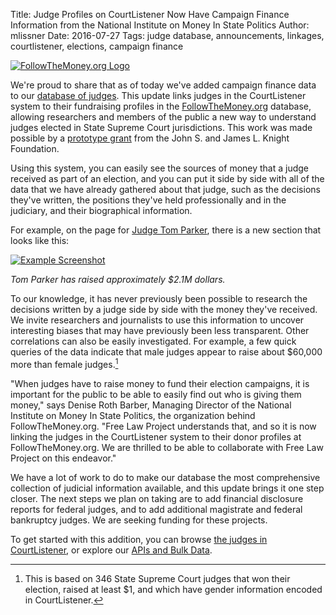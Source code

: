 Title: Judge Profiles on CourtListener Now Have Campaign Finance Information from the National Institute on Money In State Politics
Author: mlissner
Date: 2016-07-27
Tags: judge database, announcements, linkages, courtlistener, elections, campaign finance

<div class="left-image">
    <a href="https://followthemoney.org">
        <img src="{filename}/images/ftm-logo.png"
             alt="FollowTheMoney.org Logo"
             class="img-responsive">
    </a>
</div>

We're proud to share that as of today we've added campaign finance data to our [database of judges][jdb]. This update links judges in the CourtListener system to their fundraising profiles in the [FollowTheMoney.org][ftm] database, allowing researchers and members of the public a new way to understand judges elected in State Supreme Court jurisdictions. This work was made possible by a [prototype grant][g] from the John S. and James L. Knight Foundation.

Using this system, you can easily see the sources of money that a judge received as part of an election, and you can put it side by side with all of the data that we have already gathered about that judge, such as the decisions they've written, the positions they've held professionally and in the judiciary, and their biographical information.

For example, on the page for [Judge Tom Parker][tp], there is a new section that looks like this:

[![Example Screenshot]({filename}/images/ftm-integration.png)][tp]

*Tom Parker has raised approximately $2.1M dollars.*

To our knowledge, it has never previously been possible to research the decisions written by a judge side by side with the money they've received. We invite researchers and journalists to use this information to uncover interesting biases that may have previously been less transparent. Other correlations can also be easily investigated. For example, a few quick queries of the data indicate that male judges appear to raise about $60,000 more than female judges.[^1]

"When judges have to raise money to fund their election campaigns, it is important for the public to be able to easily find out who is giving them money," says Denise Roth Barber, Managing Director of the National Institute on Money In State Politics, the organization behind FollowTheMoney.org. "Free Law Project understands that, and so it is now linking the judges in the CourtListener system to their donor profiles at FollowTheMoney.org. We are thrilled to be able to collaborate with Free Law Project on this endeavor." 

We have a lot of work to do to make our database the most comprehensive collection of judicial information available, and this update brings it one step closer. The next steps we plan on taking are to add financial disclosure reports for federal judges, and to add additional magistrate and federal bankruptcy judges. We are seeking funding for these projects.
 
To get started with this addition, you can browse [the judges in CourtListener][j], or explore our [APIs and Bulk Data][api]. 


[^1]: This is based on 346 State Supreme Court judges that won their election, raised at least $1, and which have gender information encoded in CourtListener. 

[jdb]: {filename}/judge_database.md
[ftm]: https://followthemoney.org
[g]: https://www.newschallenge.org/challenge/elections/entries/openjudiciary-org-only-an-informed-electorate-can-participate-meaningfully-in-judicial-elections-open-judiciary-s-judge-profiles-combines-campaign-contributions-and-analysis-of-judicial-records-to-inform-voters-and-enable-investigative-reporting
[j]: https://www.courtlistener.com/?type=p
[api]: https://www.courtlistener.com/api/
[tp]: https://www.courtlistener.com/person/3652/tom-parker/

